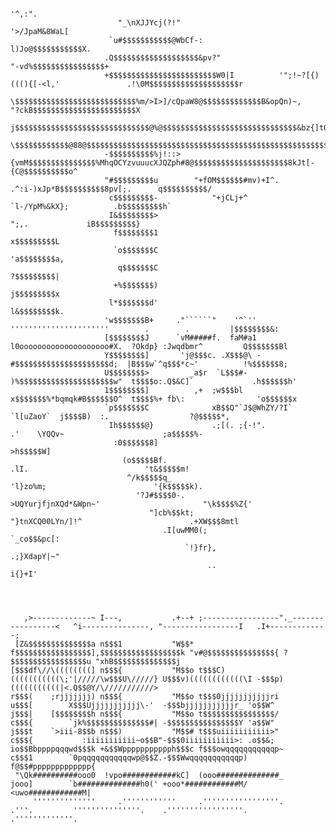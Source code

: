                                                                                                                                                        
                                                                                                                                                       
                                                                                                                                                       
                                                                                                                                                       
                                                                                                                                                       
                                                                                                                   '^,:".                              
                            "_\nXJJYcj(?!"                                                                    '>/JpaM&8WaL[                            
                          `u#$$$$$$$$$$$@WbCf-:                                                            l)Jo@$$$$$$$$$$$X.                          
                         .Q$$$$$$$$$$$$$$$$$$$&pv?"                                                    "-vd%$$$$$$$$$$$$$$$$+                          
                         +$$$$$$$$$$$$$$$$$$$$$$$$W0|I          '";!~?[{)(((){[-<l,'               .!\0M$$$$$$$$$$$$$$$$$$$$r                          
                         \$$$$$$$$$$$$$$$$$$$$$$$$$$$%m/>I>]/cQpaW8@$$$$$$$$$$$$$B&opQn)~,      "?ckB$$$$$$$$$$$$$$$$$$$$$$$X                          
                         j$$$$$$$$$$$$$$$$$$$$$$$$$$$$$$@%@$$$$$$$$$$$$$$$$$$$$$$$$$$$$$$&bz{]t0W$$$$$$$$$$$$$$$$$$$$$$$$$$$x                          
                         \$$$$$$$$$$$$@88@$$$$$$$$$$$$$$$$$$$$$$$$$$$$$$$$$$$$$$$$$$$$$$$$$$$$$$$$$$$$$$$$$$$$$$$$$$$$$$$$$$]                          
                         -$$$$$$$$$$%j!::>{vmM$$$$$$$$$$$$$$$%MhqOCYzvuuucXJQZph#8@$$$$$$$$$$$$$$$$$$$$$8kJt[-{C@$$$$$$$$$$o^                          
                         "#$$$$$$$$$u        "+fOM$$$$$$#mv)+I^.               .^:i-)xJp*B$$$$$$$$$$8pv[;.      q$$$$$$$$$$/                           
                          c$$$$$$$$$-            "+jCLj+^                               `l-/YpM%&kX};          .b$$$$$$$$$h`                           
                          I&$$$$$$$$>                                                         ";,.             iB$$$$$$$$$}                            
                           f$$$$$$$$1                                                                          x$$$$$$$$$L                             
                           `o$$$$$$$C                                                                         'a$$$$$$$$a,                             
                            q$$$$$$$C                                                                         ?$$$$$$$$$|                              
                           +%$$$$$$$)                                                                         j$$$$$$$$$x                              
                          l*$$$$$$$d'                                                                         l&$$$$$$$$k.                             
                         'w$$$$$$$B+     ."``````"    '^`''   ''''''''''''''''''''''        .        .         |$$$$$$$$&:                             
                         [$$$$$$$$J      `vM#####f.  faM#a1 l0oooooooooooooooooooo#X.  ?Okdp} :Jwqdbmr^         Q$$$$$$$Bl                             
                         Y$$$$$$$$]       'j@$$$c. .X$$$@\ -#$$$$$$$$$$$$$$$$$$$$$d;  |B$$$w`^q$$$*c~'          !%$$$$$$8;                             
                         U$$$$$$$$>         _a$r  `L$$$#- )%$$$$$$$$$$$$$$$$$$$$$w"  t$$$$o:.Q$&C]`             .h$$$$$$h'                             
                         1$$$$$$$$]          ,+  ;w$$$bl x$$$$$$$%*bqmqk#B$$$$$$O^  t$$$$%+ fb\:                'o$$$$$$x                              
                         `p$$$$$$$C              xB$$Q"`J$@WhZY/?I`     `l[uZaoY`  j$$$$B)  :.                  ?@$$$$$*,                              
                          Ih$$$$$$@}             .;[(. ;{-!".                .'    \YQQv~                      ;a$$$$$%-                               
                           :0$$$$$$8]                                                                         >h$$$$$W]                                
                             (o$$$$$Bf.                                       .lI.                          't&$$$$$m!                                 
                              ^/k$$$$$q_                                  'l}zo%m;                        '{k$$$$$k).                                  
                                '?J#$$$$0-.                  >UQYurjfjnXQd*&Wpn~'                       "\k$$$$%Z{'                                    
                                   "]cb%$$kt;                "}tnXCQ00LYn/]!^                        .+XW$$$8mtl                                       
                                      .I[uwMM0(;                                                  `_co$$&pc[:                                          
                                           `!}fr},                                            .;}XdapY|~"                                              
                                                ..                                            i{}+I'                                                   
                                                                                                                                                       
                                                                                                                                                       
                                                                                                                                                       
                                                                                                                                                       
       ,>-------------~ I---,           .+--+ ;-----------------"._-----------------<   ^i---------------, "-----------------I   .I+-------------;     
     [Z&$$$$$$$$$$$$$$a n$$$1           "W$$* f$$$$$$$$$$$$$$$$$],$$$$$$$$$$$$$$$$$$k "v#@$$$$$$$$$$$$$$${ ?$$$$$$$$$$$$$$$$$u "xhB$$$$$$$$$$$$$$j     
    [$$$df\//\((((((((] n$$${           "M$$o t$$$C)(((((((((((\;'|/////\w$$$U\/////} U$$$v)((((((((((((\I -$$$p)(((((((((((|<.Q$$@Y/\///////////>     
    r$$$(    ;rjjjjjjj) n$$${           "M$$o t$$$0jjjjjjjjjjjri         u$$$[        X$$$Ujjjjjjjjjjj\-'  -$$$bjjjjjjjjjjjr_ 'o$$W^                   
    j$$$|    [$$$$$$$$h n$$${           "M$$o t$$$$$$$$$$$$$$$$/         c$$${        `jk%$$$$$$$$$$$$$$#| -$$$$$$$$$$$$$$$$Y 'a$$W"                   
    j$$$t    `>iii-8$$b n$$$)           "M$$# t$$$uiiiiiiiiiii>"         c$$${           :iiiiiiiiiii~o$$B"-$$$0iiiiiiiiiii>: .o$$&;                   
    io$$Bbppppqqqwd$$$k +&$$Wppppppppppph$$$c f$$$owqqqqqqqqqqqp~        c$$$1        `0pqqqqqqqqqqqwp@$$Z.-$$$Wwqqqqqqqqqqqp) f@$$#ppppppppppppp{     
     "\Qk##########ooo0  !vpo############kC]  (ooo##############_        jooo]        `b##############h0(' +ooo*############M/  <uwo############M|     
         ''''''''''''''     .''''''''''''     .'''''''''''''''''.        .'''.         '''''''''''''''.    .'''''''''''''''''.     .'''''''''''''.     
                                                                                                                                                       
                                                                                                                                                       
                                                                                                                                                       
